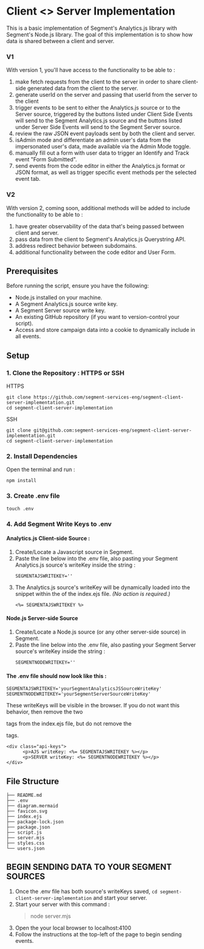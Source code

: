 # Client <> Server Implementation
This is a basic implementation of Segment's Analytics.js library with Segment's Node.js library. The goal of this implementation is to show how data is shared between a client and server.

### V1
With version 1, you'll have access to the functionality to be able to :
1. make fetch requests from the client to the server in order to share client-side generated data from the client to the server.
2. generate userId on the server and passing that userId from the server to the client
3. trigger events to be sent to either the Analytics.js source or to the Server source, triggered by the buttons listed under Client Side Events will send to the Segment Analytics.js source and the buttons listed under Server Side Events will send to the Segment Server source.
4. review the raw JSON event payloads sent by both the client and server.
5. isAdmin mode and differentiate an admin user's data from the impersonated user's data, made available via the Admin Mode toggle.
6. manually fill out a form with user data to trigger an Identify and Track event "Form Submitted".
7. send events from the code editor in either the Analytics.js format or JSON format, as well as trigger specific event methods per the selected event tab.
### V2
With version 2, coming soon, additional methods will be added to include the functionality to be able to : 
1. have greater observability of the data that's being passed between client and server.
2. pass data from the client to Segment's Analytics.js Querystring API.
3. address redirect behavior between subdomains.
4. additional functionality between the code editor and User Form.

## Prerequisites

Before running the script, ensure you have the following:
- Node.js installed on your machine.
- A Segment Analytics.js source write key.
- A Segment Server source write key.
- An existing GitHub repository (if you want to version-control your script).
- Access and store campaign data into a cookie to dynamically include in all events.

## Setup

### 1. Clone the Repository : HTTPS or SSH

HTTPS
```
git clone https://github.com/segment-services-eng/segment-client-server-implementation.git
cd segment-client-server-implementation
```
SSH
```
git clone git@github.com:segment-services-eng/segment-client-server-implementation.git
cd segment-client-server-implementation
```


### 2. Install Dependencies
Open the terminal and run : 
```
npm install
```

### 3. Create .env file
```
touch .env
```

### 4. Add Segment Write Keys to .env

#### Analytics.js Client-side Source : 
1. Create/Locate a Javascript source in Segment.
2. Paste the line below into the .env file, also pasting your Segment Analytics.js source's writeKey inside the string : 
   ```
   SEGMENTAJSWRITEKEY=''
   ```
3. The Analytics.js source's writeKey will be dynamically loaded into the snippet within the <head> of the index.ejs file. *(No action is required.)*
   ```
   <%= SEGMENTAJSWRITEKEY %>
   ```

#### Node.js Server-side Source
1. Create/Locate a Node.js source (or any other server-side source) in Segment.
2. Paste the line below into the .env file, also pasting your Segment Server source's writeKey inside the string : 
   ```
   SEGMENTNODEWRITEKEY=''
   ```

#### The .env file should now look like this :
```
SEGMENTAJSWRITEKEY='yourSegmentAnalyticsJSSourceWriteKey'
SEGMENTNODEWRITEKEY='yourSegmentServerSourceWriteKey'
```

These writeKeys will be visible in the browser. If you do not want this behavior, then remove the two <p> tags from the index.ejs file, but do not remove the <div> tags.
```
<div class="api-keys">
      <p>AJS writeKey: <%= SEGMENTAJSWRITEKEY %></p>
      <p>SERVER writeKey: <%= SEGMENTNODEWRITEKEY %></p>
</div>
```

## File Structure
```
├── README.md
├── .env
├── diagram.mermaid
├── favicon.svg
├── index.ejs
├── package-lock.json
├── package.json
├── script.js
├── server.mjs
├── styles.css
└── users.json
```

## BEGIN SENDING DATA TO YOUR SEGMENT SOURCES
1. Once the .env file has both source's writeKeys saved, ```cd segment-client-server-implementation``` and start your server.
2. Start your server with this command : 
      >node server.mjs
3. Open the your local browser to localhost:4100
4. Follow the instructions at the top-left of the page to begin sending events.
